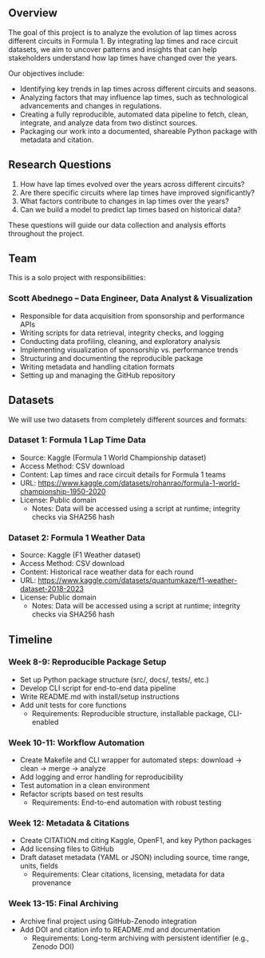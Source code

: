 ## Overview

The goal of this project is to analyze the evolution of lap times across different circuits in Formula 1. By integrating lap times and race circuit datasets, we aim to uncover patterns and insights that can help stakeholders understand how lap times have changed over the years.

Our objectives include:

- Identifying key trends in lap times across different circuits and seasons.
- Analyzing factors that may influence lap times, such as technological advancements and changes in regulations.
- Creating a fully reproducible, automated data pipeline to fetch, clean, integrate, and analyze data from two distinct sources.
- Packaging our work into a documented, shareable Python package with metadata and citation.


## Research Questions

1. How have lap times evolved over the years across different circuits?
2. Are there specific circuits where lap times have improved significantly?
3. What factors contribute to changes in lap times over the years?
4. Can we build a model to predict lap times based on historical data?

These questions will guide our data collection and analysis efforts throughout the project.


## Team

This is a solo project with responsibilities:

### Scott Abednego – Data Engineer, Data Analyst & Visualization
- Responsible for data acquisition from sponsorship and performance APIs
- Writing scripts for data retrieval, integrity checks, and logging
- Conducting data profiling, cleaning, and exploratory analysis
- Implementing visualization of sponsorship vs. performance trends
- Structuring and documenting the reproducible package
- Writing metadata and handling citation formats
- Setting up and managing the GitHub repository


## Datasets

We will use two datasets from completely different sources and formats:

### Dataset 1: Formula 1 Lap Time Data
- Source: Kaggle (Formula 1 World Championship dataset)
- Access Method: CSV download
- Content:  Lap times and race circuit details for Formula 1 teams
- URL: https://www.kaggle.com/datasets/rohanrao/formula-1-world-championship-1950-2020
- License: Public domain
  - Notes: Data will be accessed using a script at runtime; integrity checks via SHA256 hash

### Dataset 2: Formula 1 Weather Data
- Source: Kaggle (F1 Weather dataset)
- Access Method: CSV download
- Content: Historical race weather data for each round
- URL: https://www.kaggle.com/datasets/quantumkaze/f1-weather-dataset-2018-2023
- License: Public domain
  - Notes: Data will be accessed using a script at runtime; integrity checks via SHA256 hash


## Timeline

### Week 8-9: Reproducible Package Setup
- Set up Python package structure (src/, docs/, tests/, etc.)
- Develop CLI script for end-to-end data pipeline
- Write README.md with install/setup instructions
- Add unit tests for core functions
  - Requirements: Reproducible structure, installable package, CLI-enabled

### Week 10-11: Workflow Automation
- Create Makefile and CLI wrapper for automated steps: download → clean → merge → analyze
- Add logging and error handling for reproducibility
- Test automation in a clean environment
- Refactor scripts based on test results
  - Requirements: End-to-end automation with robust testing

### Week 12: Metadata & Citations
- Create CITATION.md citing Kaggle, OpenF1, and key Python packages
- Add licensing files to GitHub
- Draft dataset metadata (YAML or JSON) including source, time range, units, fields
  - Requirements: Clear citations, licensing, metadata for data provenance

### Week 13-15: Final Archiving
- Archive final project using GitHub-Zenodo integration
- Add DOI and citation info to README.md and documentation
  - Requirements: Long-term archiving with persistent identifier (e.g., Zenodo DOI)

